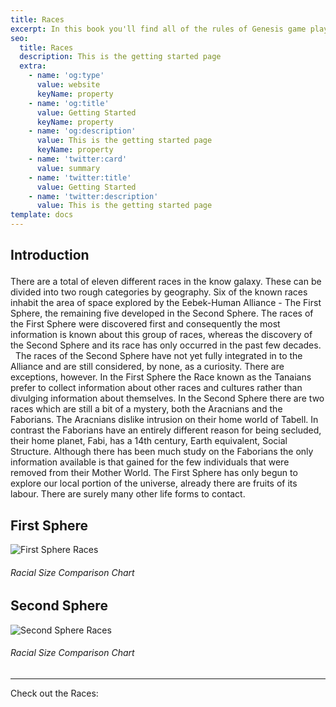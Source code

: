 ```yaml
---
title: Races
excerpt: In this book you'll find all of the rules of Genesis game play and examples of how to use them.
seo:
  title: Races
  description: This is the getting started page
  extra:
    - name: 'og:type'
      value: website
      keyName: property
    - name: 'og:title'
      value: Getting Started
      keyName: property
    - name: 'og:description'
      value: This is the getting started page
      keyName: property
    - name: 'twitter:card'
      value: summary
    - name: 'twitter:title'
      value: Getting Started
    - name: 'twitter:description'
      value: This is the getting started page
template: docs
---
```


## Introduction</p>
There are a total of eleven different races in the know galaxy. These can be divided into two rough categories by geography. Six of the known races inhabit the area of space explored by the Eebek-Human Alliance - The First Sphere, the remaining five developed in the Second Sphere. The races of the First Sphere were discovered first and consequently the most information is known about this group of races, whereas the discovery of the Second Sphere and its race has only occurred in the past few decades. 
 
The races of the Second Sphere have not yet fully integrated in to the Alliance and are still considered, by none, as a curiosity. There are exceptions, however. In the First Sphere the Race known as the Tanaians prefer to collect information about other races and cultures rather than divulging information about themselves. In the Second Sphere there are two races which are still a bit of a mystery, both the Aracnians and the Faborians. The Aracnians dislike intrusion on their home world of Tabell. In contrast the Faborians have an entirely different reason for being secluded, their home planet, Fabi, has a 14th century, Earth equivalent, Social Structure. Although there has been much study on the Faborians the only information available is that gained for the few individuals that were removed from their Mother World.
The First Sphere has only begun to explore our local portion of the universe, already there are fruits of its labour. There are surely many other life forms to contact.

## First Sphere
![First Sphere Races](/images/RacesSizeChart-01small.png)</p>
###### Racial Size Comparison Chart

## Second Sphere
![Second Sphere Races](/images/RacesSizeChart-02small.png)</p>
###### Racial Size Comparison Chart

***
Check out the Races:
